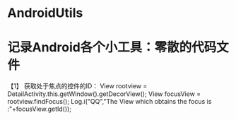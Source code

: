 # AndroidUtils
记录Android各个小工具：零散的代码文件
==========================================
【1】 获取处于焦点的控件的ID：
View rootview = DetailActivity.this.getWindow().getDecorView();
View focusView = rootview.findFocus();
Log.i("QQ","The View which obtains the focus is :"+focusView.getId());
